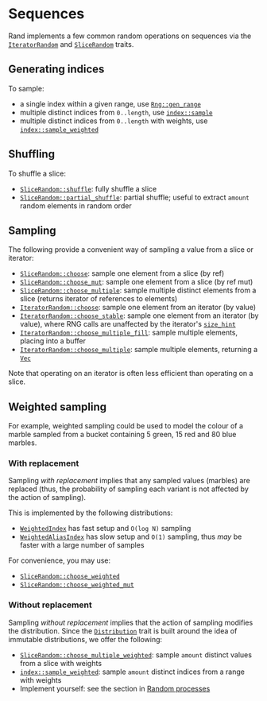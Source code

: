 # Sequences

Rand implements a few common random operations on sequences via the
[`IteratorRandom`] and [`SliceRandom`] traits.

## Generating indices

To sample:

-   a single index within a given range, use [`Rng::gen_range`]
-   multiple distinct indices from `0..length`, use [`index::sample`]
-   multiple distinct indices from `0..length` with weights, use [`index::sample_weighted`]

## Shuffling

To shuffle a slice:

-   [`SliceRandom::shuffle`]: fully shuffle a slice
-   [`SliceRandom::partial_shuffle`]: partial shuffle; useful to extract
    `amount` random elements in random order

## Sampling

The following provide a convenient way of sampling a value from a slice or iterator:

-   [`SliceRandom::choose`]: sample one element from a slice (by ref)
-   [`SliceRandom::choose_mut`]: sample one element from a slice (by ref mut)
-   [`SliceRandom::choose_multiple`]: sample multiple distinct elements from a slice (returns iterator of references to elements)
-   [`IteratorRandom::choose`]: sample one element from an iterator (by value)
-   [`IteratorRandom::choose_stable`]: sample one element from an iterator (by value), where RNG calls are unaffected by the iterator's [`size_hint`]
-   [`IteratorRandom::choose_multiple_fill`]: sample multiple elements, placing into a buffer
-   [`IteratorRandom::choose_multiple`]: sample multiple elements, returning a [`Vec`]

Note that operating on an iterator is often less efficient than operating on a
slice.

## Weighted sampling

For example, weighted sampling could be used to model the colour of a marble
sampled from a bucket containing 5 green, 15 red and 80 blue marbles.

### With replacement

Sampling *with replacement* implies that any sampled values (marbles) are
replaced (thus, the probability of sampling each variant is not affected by the
action of sampling).

This is implemented by the following distributions:

-   [`WeightedIndex`] has fast setup and `O(log N)` sampling
-   [`WeightedAliasIndex`] has slow setup and `O(1)` sampling, thus *may* be
    faster with a large number of samples

For convenience, you may use:

-   [`SliceRandom::choose_weighted`]
-   [`SliceRandom::choose_weighted_mut`]

### Without replacement

Sampling *without replacement* implies that the action of sampling modifies the
distribution. Since the [`Distribution`] trait is built around the idea of
immutable distributions, we offer the following:

-   [`SliceRandom::choose_multiple_weighted`]: sample `amount` distinct values
    from a slice with weights
-   [`index::sample_weighted`]: sample `amount` distinct indices from a range with
    weights
-   Implement yourself: see the section in [Random processes](guide-process.html#sampling-without-replacement)

[`Distribution`]: ../rand/rand/distributions/trait.Distribution.html
[`IteratorRandom`]: ../rand/rand/seq/trait.IteratorRandom.html
[`SliceRandom`]: ../rand/rand/seq/trait.SliceRandom.html
[`WeightedIndex`]: ../rand/rand/distributions/struct.WeightedIndex.html
[`WeightedAliasIndex`]: ../rand/rand_distr/weighted_alias/struct.WeightedAliasIndex.html
[`SliceRandom::choose`]: ../rand/rand/seq/trait.SliceRandom.html#tymethod.choose
[`SliceRandom::choose_mut`]: ../rand/rand/seq/trait.SliceRandom.html#tymethod.choose_mut
[`SliceRandom::choose_multiple`]: ../rand/rand/seq/trait.SliceRandom.html#tymethod.choose_multiple
[`IteratorRandom::choose`]: ../rand/rand/seq/trait.IteratorRandom.html#method.choose
[`IteratorRandom::choose_stable`]: ../rand/rand/seq/trait.IteratorRandom.html#method.choose_stable
[`IteratorRandom::choose_multiple`]: ../rand/rand/seq/trait.IteratorRandom.html#method.choose_multiple
[`IteratorRandom::choose_multiple_fill`]: ../rand/rand/seq/trait.IteratorRandom.html#method.choose_multiple_fill
[`SliceRandom::choose_weighted`]: ../rand/rand/seq/trait.SliceRandom.html#tymethod.choose_weighted
[`SliceRandom::choose_weighted_mut`]: ../rand/rand/seq/trait.SliceRandom.html#tymethod.choose_weighted_mut
[`SliceRandom::choose_multiple_weighted`]: ../rand/rand/seq/trait.SliceRandom.html#tymethod.choose_multiple_weighted
[`SliceRandom::shuffle`]: ../rand/rand/seq/trait.SliceRandom.html#tymethod.shuffle
[`SliceRandom::partial_shuffle`]: ../rand/rand/seq/trait.SliceRandom.html#tymethod.partial_shuffle
[`Rng::gen_range`]: ../rand/rand/trait.Rng.html#method.gen_range
[`index::sample`]: ../rand/rand/seq/index/fn.sample.html
[`index::sample_weighted`]: ../rand/rand/seq/index/fn.sample_weighted.html
[`size_hint`]: https://doc.rust-lang.org/stable/std/iter/trait.Iterator.html#method.size_hint
[`Vec`]: https://doc.rust-lang.org/stable/std/vec/struct.Vec.html
